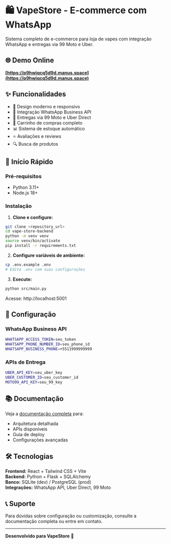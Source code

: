 # 🛍️ VapeStore - E-commerce com WhatsApp

Sistema completo de e-commerce para loja de vapes com integração WhatsApp e entregas via 99 Moto e Uber.

## 🌐 Demo Online

**[https://p9hwiqcq5d9d.manus.space](https://p9hwiqcq5d9d.manus.space)**

## ✨ Funcionalidades

- 🎨 Design moderno e responsivo
- 📱 Integração WhatsApp Business API
- 🚚 Entregas via 99 Moto e Uber Direct
- 🛒 Carrinho de compras completo
- 📊 Sistema de estoque automático
- ⭐ Avaliações e reviews
- 🔍 Busca de produtos

## 🚀 Início Rápido

### Pré-requisitos
- Python 3.11+
- Node.js 18+

### Instalação

1. **Clone e configure:**
```bash
git clone <repository_url>
cd vape-store-backend
python -m venv venv
source venv/bin/activate
pip install -r requirements.txt
```

2. **Configure variáveis de ambiente:**
```bash
cp .env.example .env
# Edite .env com suas configurações
```

3. **Execute:**
```bash
python src/main.py
```

Acesse: http://localhost:5001

## 🔧 Configuração

### WhatsApp Business API
```bash
WHATSAPP_ACCESS_TOKEN=seu_token
WHATSAPP_PHONE_NUMBER_ID=seu_phone_id
WHATSAPP_BUSINESS_PHONE=+5511999999999
```

### APIs de Entrega
```bash
UBER_API_KEY=seu_uber_key
UBER_CUSTOMER_ID=seu_customer_id
MOTO99_API_KEY=seu_99_key
```

## 📚 Documentação

Veja a [documentação completa](../DOCUMENTACAO_VAPESTORE.md) para:
- Arquitetura detalhada
- APIs disponíveis
- Guia de deploy
- Configurações avançadas

## 🛠️ Tecnologias

**Frontend:** React + Tailwind CSS + Vite  
**Backend:** Python + Flask + SQLAlchemy  
**Banco:** SQLite (dev) / PostgreSQL (prod)  
**Integrações:** WhatsApp API, Uber Direct, 99 Moto

## 📞 Suporte

Para dúvidas sobre configuração ou customização, consulte a documentação completa ou entre em contato.

---

**Desenvolvido para VapeStore** 🌟

